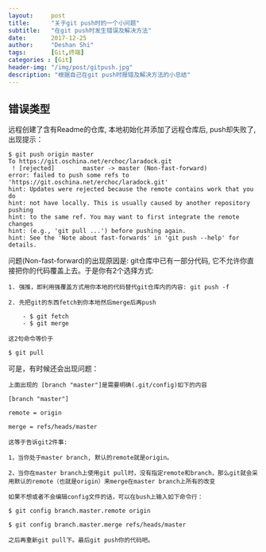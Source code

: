 ```yaml
---
layout:     post
title:      "关于git push时的一个小问题"
subtitle:   "在git push时发生错误及解决方法"
date:       2017-12-25
author:     "Deshan Shi"
tags: 		[Git,终端]
categories : [Git]
header-img: "/img/post/gitpush.jpg"
description: "根据自己在git push时报错及解决方法的小总结"
---
```



## 错误类型
	
远程创建了含有Readme的仓库, 本地初始化并添加了远程仓库后, push却失败了, 出现提示：
	
	$ git push origin master
	To https://git.oschina.net/erchoc/laradock.git
	 ! [rejected]        master -> master (Non-fast-forward)
	error: failed to push some refs to 'https://git.oschina.net/erchoc/laradock.git'
	hint: Updates were rejected because the remote contains work that you do
	hint: not have locally. This is usually caused by another repository pushing
	hint: to the same ref. You may want to first integrate the remote changes
	hint: (e.g., 'git pull ...') before pushing again.
	hint: See the 'Note about fast-forwards' in 'git push --help' for details.

问题(Non-fast-forward)的出现原因是: git仓库中已有一部分代码, 它不允许你直接把你的代码覆盖上去。于是你有2个选择方式:

	1. 强推，即利用强覆盖方式用你本地的代码替代git仓库内的内容: git push -f
	
	2. 先把git的东西fetch到你本地然后merge后再push
	
	    - $ git fetch
	    - $ git merge
	
	这2句命令等价于
	
	$ git pull

可是，有时候还会出现问题：
	
	上面出现的 [branch "master"]是需要明确(.git/config)如下的内容

	[branch "master"]

    remote = origin

    merge = refs/heads/master
	
	这等于告诉git2件事:
	
	1，当你处于master branch, 默认的remote就是origin。
	
	2，当你在master branch上使用git pull时，没有指定remote和branch，那么git就会采用默认的remote（也就是origin）来merge在master branch上所有的改变
	
	如果不想或者不会编辑config文件的话，可以在bush上输入如下命令行：
	
	$ git config branch.master.remote origin 
	
	$ git config branch.master.merge refs/heads/master 
	
	之后再重新git pull下。最后git push你的代码吧。

